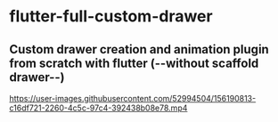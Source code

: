 # flutter-full-custom-drawer
## Custom drawer creation and animation plugin from scratch with flutter (--without scaffold drawer--)



https://user-images.githubusercontent.com/52994504/156190813-c16df721-2260-4c5c-97c4-392438b08e78.mp4

